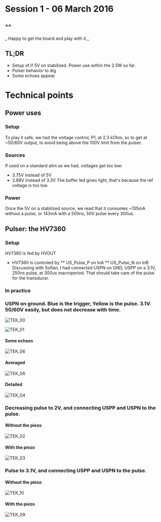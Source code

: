 # Session 1 - 06 March 2016
## ^^
_ Happy to get the board and play with it._
## TL;DR
* Setup of if 5V on stabilized. Power use within the 2.5W so far.
* Pulser behavior to dig
* Some echoes appear 

# Technical points
## Power uses
### Setup
To play it safe, we had the voltage control, P1, at 2.3 kOhm, so to get at ~50/60V output, to avoid being above the 100V limit from the pulser.

### Sources
If used on a standard alim as we had, voltages get too low:
* 3.75V instead of 5V
* 2.88V instead of 3.3V
The buffer led gives light, that's because the ref voltage is too low.

### Power
Once the 5V on a stabilized source, we read that it consumes ~135mA without a pulse, or 143mA with a 500ns, 50V pulse every 300us.

## Pulser: the HV7360
### Setup
HV7360 is fed by HVOUT 
* HV7360 is controled by 
** US_Pulse_P on InA
** US_Pulse_N on InB
Discussing with Sofian, I had connected USPN on GND, USPP on a 3.1V, 250ns pulse, at 300us macroperiod. That should take care of the pulse for the transducer.

### In practice

### USPN on ground. Blue is the trigger, Yellow is the pulse. 3.1V. 50/60V easily, but does not decrease with time.

![TEK_00](https://github.com/kelu124/murgen-dev-kit/tree/master/Images/Session_1/TEK0000.JPG)

![TEK_01](https://github.com/kelu124/murgen-dev-kit/tree/master/Images/Session_1/TEK0001.JPG)

#### Some echoes
![TEK_06](https://github.com/kelu124/murgen-dev-kit/tree/master/Images/Session_1/TEK0006.JPG)
#### Averaged
![TEK_06](https://github.com/kelu124/murgen-dev-kit/tree/master/Images/Session_1/TEK0006.JPG)
#### Detailed
![TEK_04](https://github.com/kelu124/murgen-dev-kit/tree/master/Images/Session_1/TEK0004.JPG)
### Decreasing pulse to 2V, and connecting USPP and USPN to the pulse.
#### Without the piezo
![TEK_02](https://github.com/kelu124/murgen-dev-kit/tree/master/Images/Session_1/TEK0002.JPG)
#### With the piezo
![TEK_03](https://github.com/kelu124/murgen-dev-kit/tree/master/Images/Session_1/TEK0003.JPG)

### Pulse to 3.1V, and connecting USPP and USPN to the pulse.
#### Without the piezo
![TEK_10](https://github.com/kelu124/murgen-dev-kit/tree/master/Images/Session_1/TEK0010.JPG)
#### With the piezo
![TEK_09](https://github.com/kelu124/murgen-dev-kit/tree/master/Images/Session_1/TEK0009.JPG)
